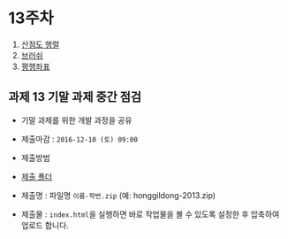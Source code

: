 13주차
===

1. [산점도 행렬](./01_splom.md)
2. [브러쉬](./02_brush.md)
3. [평행좌표](./03_parcoords.md)


## 과제 13 기말 과제 중간 점검

- 기말 과제를 위한 개발 과정을 공유


- 제출마감 : `2016-12-10 (토) 09:00`
- 제출방법
 - [제출 폴더](https://www.dropbox.com/request/P8CFRbnBgnMduNSK0uqn)
 - 제출명 : 파일명 `이름-학번.zip` (예: honggildong-2013.zip)
 - 제출물 : `index.html`을 실행하면 바로 작업물을 볼 수 있도록 설정한 후 압축하여 업로드 합니다.
